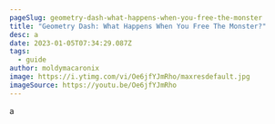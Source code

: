 ```yaml
---
pageSlug: geometry-dash-what-happens-when-you-free-the-monster
title: "Geometry Dash: What Happens When You Free The Monster?"
desc: a
date: 2023-01-05T07:34:29.087Z
tags:
  - guide
author: moldymacaronix
image: https://i.ytimg.com/vi/Oe6jfYJmRho/maxresdefault.jpg
imageSource: https://youtu.be/Oe6jfYJmRho
---
```

a